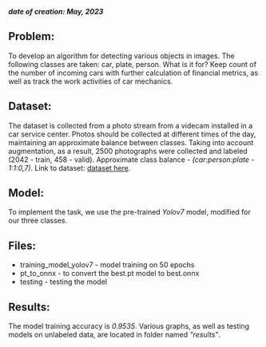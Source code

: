 _**date of creation: May, 2023**_

## Problem:
To develop an algorithm for detecting various objects in images. The following classes are taken: car, plate, person.
What is it for? Keep count of the number of incoming cars with further calculation of financial metrics, as well as track the work activities of car mechanics.

## Dataset:
The dataset is collected from a photo stream from a videcam installed in a car service center. Photos should be collected at different times of the day, maintaining an approximate balance between classes. Taking into account augmentation, as a result, 2500 photographs were collected and labeled (2042 - train, 458 - valid). Approximate class balance - _(car:person:plate - 1:1:0,7)_. Link to dataset: [dataset here](https://drive.google.com/file/d/1h9YXqBQPVcNbE2OexByA6guXohmZryO4/view?usp=drive_link).

## Model:
To implement the task, we use the pre-trained _Yolov7_ model, modified for our three classes.

## Files:
- training_model_yolov7 - model training on 50 epochs                                                                                                                                                               
- pt_to_onnx - to convert the best.pt model to best.onnx                                                                                                                                                            
- testing - testing the model

## Results:
The model training accuracy is _0.9535_. Various graphs, as well as testing models on unlabeled data, are located in folder named _"results"_.
